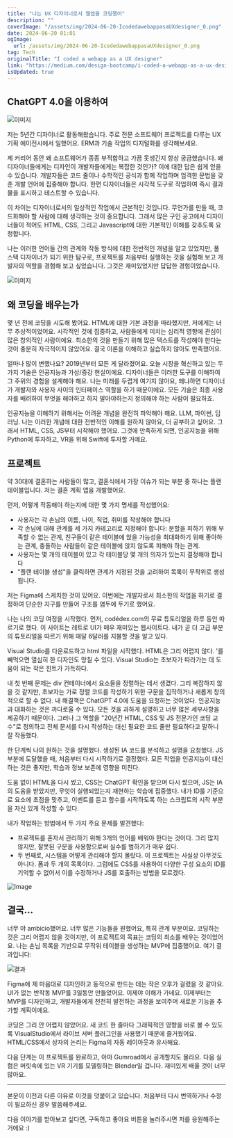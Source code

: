 ```yaml
---
title: "나는 UX 디자이너로서 웹앱을 코딩했어"
description: ""
coverImage: "/assets/img/2024-06-20-IcodedawebappasaUXdesigner_0.png"
date: 2024-06-20 01:01
ogImage: 
  url: /assets/img/2024-06-20-IcodedawebappasaUXdesigner_0.png
tag: Tech
originalTitle: "I coded a webapp as a UX designer"
link: "https://medium.com/design-bootcamp/i-coded-a-webapp-as-a-ux-designer-4cd625a34f0b"
isUpdated: true
---
```





## ChatGPT 4.0을 이용하여

![이미지](/assets/img/2024-06-20-IcodedawebappasaUXdesigner_0.png)

저는 5년간 디자이너로 활동해왔습니다. 주로 전문 소프트웨어 프로젝트를 다루는 UX 기획 에이전시에서 일했어요. ERM과 기술 작업의 디지털화를 생각해보세요.

제 커리어 동안 왜 소프트웨어가 종종 부적합하고 가끔 못생긴지 항상 궁금했습니다. 왜 디자이너들에게는 디자인이 개발자들에게는 복잡한 것인가? 이에 대한 답은 쉽게 얻을 수 있습니다. 개발자들은 코드 줄이나 수학적인 공식과 함께 작업하며 엄격한 문법을 갖춘 개발 언어에 집중해야 합니다. 한편 디자이너들은 시각적 도구로 작업하여 즉시 결과물을 표시하고 테스트할 수 있습니다.

<div class="content-ad"></div>

이 차이는 디자이너로서의 일상적인 작업에서 근본적인 것입니다. 무언가를 만들 때, 코드화해야 할 사람에 대해 생각하는 것이 중요합니다. 그래서 많은 구인 공고에서 디자이너들이 적어도 HTML, CSS, 그리고 Javascript에 대한 기본적인 이해를 갖추도록 요청합니다.

나는 이러한 언어들 간의 관계와 작동 방식에 대한 전반적인 개념을 알고 있었지만, 풀 스택 디자이너가 되기 위한 탐구로, 프로젝트를 처음부터 실행하는 것을 실험해 보고 개발자의 역할을 경험해 보고 싶었습니다. 그것은 재미있었지만 답답한 경험이었습니다.

![이미지](/assets/img/2024-06-20-IcodedawebappasaUXdesigner_1.png)

## 왜 코딩을 배우는가

<div class="content-ad"></div>

몇 년 전에 코딩을 시도해 봤어요. HTML에 대한 기본 과정을 따라했지만, 저에게는 너무 추상적이었어요. 시각적인 것에 집중하고, 사람들에게 미치는 심리적 영향에 관심이 많은 창의적인 사람이에요. 최소한의 것을 만들기 위해 많은 텍스트를 작성해야 한다는 것이 충분히 자극적이지 않았어요. 결국 이론을 이해하고 실습하지 않아도 만족했어요.

얼마나 많이 변했나요? 2019년부터 모든 게 달라졌어요. 오늘 시장을 혁신하고 있는 두 가지 기술은 인공지능과 가상/증강 현실이에요. 디자이너들은 이러한 도구를 이해하여 그 주위의 경험을 설계해야 해요. 나는 미래를 두렵게 여기지 않아요, 왜냐하면 디자이너가 개발자와 사용자 사이의 인터페이스 역할을 하기 때문이에요. 모든 기술은 최종 사용자를 배려하여 무엇을 해야하고 하지 말아야하는지 정의해야 하는 사람이 필요하죠.

인공지능을 이해하기 위해서는 어려운 개념을 완전히 파악해야 해요. LLM, 파이썬, 딥러닝. 나는 이러한 개념에 대한 전반적인 이해를 원하지 않아요, 더 공부하고 싶어요. 그래서 HTML, CSS, JS부터 시작해야 했어요. 그것에 만족하게 되면, 인공지능을 위해 Python에 투자하고, VR을 위해 Swift에 투자할 거예요.

## 프로젝트

<div class="content-ad"></div>

약 30대에 결혼하는 사람들이 많고, 결혼식에서 가장 이슈가 되는 부분 중 하나는 플랜 테이블입니다. 저는 결혼 계획 앱을 개발했어요.

먼저, 어떻게 작동해야 하는지에 대한 몇 가지 명세를 작성했어요:

- 사용자는 각 손님의 이름, 나이, 직업, 취미를 작성해야 합니다
- 각 손님에 대해 관계를 세 가지 카테고리로 지정해야 합니다: 분할을 피하기 위해 부족할 수 없는 관계, 친구들이 같은 테이블에 앉을 가능성을 최대화하기 위해 좋아하는 관계, 충돌하는 사람들이 같은 테이블에 앉지 않도록 피해야 하는 관계.
- 사용자는 몇 개의 테이블이 있고 각 테이블당 몇 개의 의자가 있는지 결정해야 합니다
- "플랜 테이블 생성"을 클릭하면 관계가 지정된 것을 고려하여 목록이 무작위로 생성됩니다.

저는 Figma에 스케치한 것이 있어요. 이번에는 개발자로서 최소한의 작업을 하기로 결정하여 단순한 지구를 만들어 구조를 염두에 두기로 했어요.

<div class="content-ad"></div>

나는 나의 코딩 여정을 시작했다. 먼저, codédex.com의 무료 튜토리얼을 하루 동안 따르기로 했다. 이 사이트는 레트로 UI가 매우 재미있는 웹사이트다. 내가 곧 더 고급 부분의 튜토리얼을 따르기 위해 매달 6달러를 지불할 것을 알고 있다.

Visual Studio를 다운로드하고 html 파일을 시작했다. HTML은 그리 어렵지 않다. '를 빼먹으면 열심히 한 디자인도 망칠 수 있다. Visual Studio는 초보자가 따라가는 데 도움이 되는 작은 힌트가 가득하다.

내 첫 번째 문제는 div 컨테이너에서 요소들을 정렬하는 데서 생겼다. 그리 복잡하지 않을 것 같지만, 초보자는 가로 정렬 코드를 작성하기 위한 구문을 짐작하거나 새롭게 창의적으로 할 수 없다. 내 해결책은 ChatGPT 4.0에 도움을 요청하는 것이었다. 인공지능과 대화하는 것은 까다로울 수 있다. 모든 것을 과하게 설명하고 너무 많은 세부사항을 제공하기 때문이다. 그러나 그 역할을 "20년간 HTML, CSS 및 JS 전문가인 코딩 교수"로 정의하고 전체 문서를 다시 작성하는 대신 필요한 코드 줄만 필요하다고 말하니 잘 작동했다.

<div class="content-ad"></div>

한 단계씩 나의 원하는 것을 설명했다. 생성된 IA 코드를 분석하고 설명을 요청했다. JS 부분에 도달했을 때, 처음부터 다시 시작하기로 결정했다. 모든 작업을 인공지능이 대신 하는 것은 좋지만, 학습과 정보 보존에 영향을 미친다.

도움 없이 HTML을 다시 썼고, CSS는 ChatGPT 확인을 받으며 다시 썼으며, JS는 IA의 도움을 받았지만, 무엇이 실행되었는지 재현하는 학습에 집중했다. 내가 ID를 기준으로 요소에 초점을 맞추고, 이벤트를 듣고 함수를 시작하도록 하는 스크립트의 시작 부분을 자신 있게 작성할 수 있다.

내가 작업하는 방법에서 두 가지 주요 문제를 발견했다:

- 프로젝트를 혼자서 관리하기 위해 3개의 언어를 배워야 한다는 것이다. 그리 많지 않지만, 잘못된 구문을 사용함으로써 실수를 범하기가 매우 쉽다.
- 두 번째로, 시스템을 어떻게 관리해야 할지 몰랐다. 이 프로젝트는 사실상 아무것도 아니다. 폼과 두 개의 목록이다. 그럼에도 CSS를 사용하여 다양한 구성 요소의 ID를 기억할 수 없어서 이를 수정하거나 JS를 호출하는 방법을 모르겠다.

<div class="content-ad"></div>


![Image](/assets/img/2024-06-20-IcodedawebappasaUXdesigner_3.png)

## 결국...

너무 야 ambicio했어요. 너무 많은 기능들을 원했어요, 특히 관계 부분이요. 코딩하는 것은 그리 어렵지 않을 것이지만, 이 프로젝트의 목표는 코딩의 최소를 배우는 것이었어요. 나는 손님 목록을 기반으로 무작위 테이블을 생성하는 MVP에 집중했어요. 여기 결과입니다:

![결과](https://miro.medium.com/v2/resize:fit:1200/1*dSoEhPKNX2q2mRCwdeCVlA.gif)


<div class="content-ad"></div>

Figma에 제 마음대로 디자인하고 동적으로 만드는 데는 작은 오후가 걸렸을 것 같아요. UI가 없는 반작동 MVP를 3일동안 만들었어요. 이제야 이해가 가네요. 이제부터는 MVP를 디자인하고, 개발자들에게 천천히 발전하는 과정을 보여주며 새로운 기능을 추가할 계획이에요. 

코딩은 그리 안 어렵지 않았어요. 새 코드 한 줄마다 그래픽적인 영향을 바로 볼 수 있도록 VisualStudio에서 라이브 서버 플러그인을 사용했기 때문에 즐거웠어요. HTML/CSS에서 상자의 논리는 Figma의 자동 레이아웃과 유사해요. 

다음 단계는 이 프로젝트를 완료하고, 아마 Gumroad에서 공개할지도 몰라요. 다음 실험은 머릿속에 있는 VR 기기를 모델링하는 Blender일 겁니다. 재미있게 배울 것이 너무 많아요. 

---
본문이 이전과 다른 이유로 이것을 덧붙이고 있습니다. 처음부터 다시 번역하거나 수정이 필요하신 경우 말씀해주세요.

<div class="content-ad"></div>

다음 이야기를 받아보고 싶다면, 구독하고 좋아요 버튼을 눌러주시면 저를 응원해주는 거에요 :)